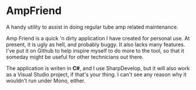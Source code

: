 AmpFriend
=========

A handy utility to assist in doing regular tube amp related maintenance.

Amp Friend is a quick 'n dirty application I have created for personal use. At present, it is ugly as hell, and probably buggy.
It also lacks many features. I've put it on Github to help inspire myself to do more to the tool, so that it someday might be useful
for other technicians out there.

The application is writen in **C#**, and I use SharpDevelop, but it will also work as a Visual Studio project, if that's your thing.
I can't see any reason why it wouldn't run under Mono, either.